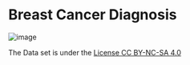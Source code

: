 # Breast Cancer Diagnosis

![image](https://user-images.githubusercontent.com/58489322/146718374-ef14a142-093a-4d16-9922-2323197bd03a.png)

The Data set is under the [License CC BY-NC-SA 4.0](https://creativecommons.org/licenses/by-nc-sa/4.0/)

